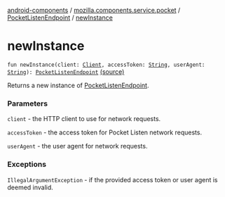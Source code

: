 [android-components](../../index.md) / [mozilla.components.service.pocket](../index.md) / [PocketListenEndpoint](index.md) / [newInstance](./new-instance.md)

# newInstance

`fun newInstance(client: `[`Client`](../../mozilla.components.concept.fetch/-client/index.md)`, accessToken: `[`String`](https://kotlinlang.org/api/latest/jvm/stdlib/kotlin/-string/index.html)`, userAgent: `[`String`](https://kotlinlang.org/api/latest/jvm/stdlib/kotlin/-string/index.html)`): `[`PocketListenEndpoint`](index.md) [(source)](https://github.com/mozilla-mobile/android-components/blob/master/components/service/pocket/src/main/java/mozilla/components/service/pocket/PocketListenEndpoint.kt#L50)

Returns a new instance of [PocketListenEndpoint](index.md).

### Parameters

`client` - the HTTP client to use for network requests.

`accessToken` - the access token for Pocket Listen network requests.

`userAgent` - the user agent for network requests.

### Exceptions

`IllegalArgumentException` - if the provided access token or user agent is deemed invalid.